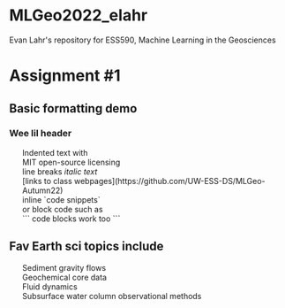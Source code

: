 # MLGeo2022_elahr
Evan Lahr's repository for ESS590, Machine Learning in the Geosciences

# Assignment #1

## Basic formatting demo
### Wee lil header
<ol>
  Indented text with <br>
  MIT open-source licensing <br>
  line breaks <em>italic text</em><br>
  [links to class webpages](https://github.com/UW-ESS-DS/MLGeo-Autumn22)<br>
  inline `code snippets`<br>
  or block code such as <br>
  ```
  code blocks work too
  ```
</ol>

## Fav Earth sci topics include
<ol>
  Sediment gravity flows <br>
  Geochemical core data <br>
  Fluid dynamics <br>
  Subsurface water column observational methods <br>
</ol>



